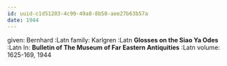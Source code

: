 ```yaml
---
id: uuid-c1d51203-4c99-49a8-8b50-aee27b63b57a
date: 1944
---
```


given: Bernhard :Latn
family: Karlgren :Latn
**Glosses on the Siao Ya Odes** :Latn
In: 
**Bulletin of The Museum of Far Eastern Antiquities** :Latn
volume: 1625-169, 1944